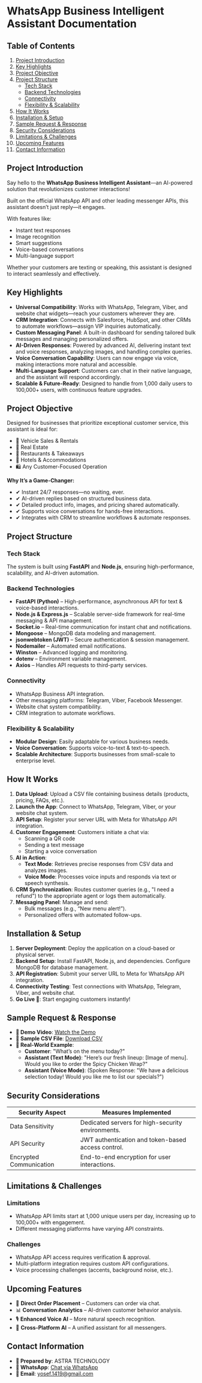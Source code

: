 # WhatsApp Business Intelligent Assistant Documentation

## Table of Contents
1. [Project Introduction](#project-introduction)
2. [Key Highlights](#key-highlights)
3. [Project Objective](#project-objective)
4. [Project Structure](#project-structure)
   - [Tech Stack](#tech-stack)
   - [Backend Technologies](#backend-technologies)
   - [Connectivity](#connectivity)
   - [Flexibility & Scalability](#flexibility--scalability)
5. [How It Works](#how-it-works)
6. [Installation & Setup](#installation--setup)
7. [Sample Request & Response](#sample-request--response)
8. [Security Considerations](#security-considerations)
9. [Limitations & Challenges](#limitations--challenges)
10. [Upcoming Features](#upcoming-features)
11. [Contact Information](#contact-information)

## Project Introduction
Say hello to the **WhatsApp Business Intelligent Assistant**—an AI-powered solution that revolutionizes customer interactions!

Built on the official WhatsApp API and other leading messenger APIs, this assistant doesn’t just reply—it engages.

With features like:
- Instant text responses
- Image recognition
- Smart suggestions
- Voice-based conversations
- Multi-language support

Whether your customers are texting or speaking, this assistant is designed to interact seamlessly and effectively.

## Key Highlights
- **Universal Compatibility**: Works with WhatsApp, Telegram, Viber, and website chat widgets—reach your customers wherever they are.
- **CRM Integration**: Connects with Salesforce, HubSpot, and other CRMs to automate workflows—assign VIP inquiries automatically.
- **Custom Messaging Panel**: A built-in dashboard for sending tailored bulk messages and managing personalized offers.
- **AI-Driven Responses**: Powered by advanced AI, delivering instant text and voice responses, analyzing images, and handling complex queries.
- **Voice Conversation Capability**: Users can now engage via voice, making interactions more natural and accessible.
- **Multi-Language Support**: Customers can chat in their native language, and the assistant will respond accordingly.
- **Scalable & Future-Ready**: Designed to handle from 1,000 daily users to 100,000+ users, with continuous feature upgrades.

## Project Objective
Designed for businesses that prioritize exceptional customer service, this assistant is ideal for:
- 🚗 Vehicle Sales & Rentals
- 🏢 Real Estate
- 🍔 Restaurants & Takeaways
- 🏨 Hotels & Accommodations
- 🛍 Any Customer-Focused Operation

**Why It’s a Game-Changer:**
- ✔ Instant 24/7 responses—no waiting, ever.
- ✔ AI-driven replies based on structured business data.
- ✔ Detailed product info, images, and pricing shared automatically.
- ✔ Supports voice conversations for hands-free interactions.
- ✔ Integrates with CRM to streamline workflows & automate responses.

## Project Structure
### Tech Stack
The system is built using **FastAPI** and **Node.js**, ensuring high-performance, scalability, and AI-driven automation.

### Backend Technologies
- **FastAPI (Python)** – High-performance, asynchronous API for text & voice-based interactions.
- **Node.js & Express.js** – Scalable server-side framework for real-time messaging & API management.
- **Socket.io** – Real-time communication for instant chat and notifications.
- **Mongoose** – MongoDB data modeling and management.
- **jsonwebtoken (JWT)** – Secure authentication & session management.
- **Nodemailer** – Automated email notifications.
- **Winston** – Advanced logging and monitoring.
- **dotenv** – Environment variable management.
- **Axios** – Handles API requests to third-party services.

### Connectivity
- WhatsApp Business API integration.
- Other messaging platforms: Telegram, Viber, Facebook Messenger.
- Website chat system compatibility.
- CRM integration to automate workflows.

### Flexibility & Scalability
- **Modular Design**: Easily adaptable for various business needs.
- **Voice Conversation**: Supports voice-to-text & text-to-speech.
- **Scalable Architecture**: Supports businesses from small-scale to enterprise level.

## How It Works
1. **Data Upload**: Upload a CSV file containing business details (products, pricing, FAQs, etc.).
2. **Launch the App**: Connect to WhatsApp, Telegram, Viber, or your website chat system.
3. **API Setup**: Register your server URL with Meta for WhatsApp API integration.
4. **Customer Engagement**: Customers initiate a chat via:
   - Scanning a QR code
   - Sending a text message
   - Starting a voice conversation
5. **AI in Action**:
   - **Text Mode**: Retrieves precise responses from CSV data and analyzes images.
   - **Voice Mode**: Processes voice inputs and responds via text or speech synthesis.
6. **CRM Synchronization**: Routes customer queries (e.g., "I need a refund") to the appropriate agent or logs them automatically.
7. **Messaging Panel**: Manage and send:
   - Bulk messages (e.g., “New menu alert!”).
   - Personalized offers with automated follow-ups.

## Installation & Setup
1. **Server Deployment**: Deploy the application on a cloud-based or physical server.
2. **Backend Setup**: Install FastAPI, Node.js, and dependencies. Configure MongoDB for database management.
3. **API Registration**: Submit your server URL to Meta for WhatsApp API integration.
4. **Connectivity Testing**: Test connections with WhatsApp, Telegram, Viber, and website chat.
5. **Go Live 🚀**: Start engaging customers instantly!

## Sample Request & Response
- **🎥 Demo Video**: [Watch the Demo](https://github.com/Astra1419/WhatsApp-Business-Intelligent-Assistant/blob/main/Example%20Video-URL.md)
- **📂 Sample CSV File**: [Download CSV](https://github.com/Astra1419/WhatsApp-Business-Intelligent-Assistant/blob/main/sample-data-cars.csv)
- **💬 Real-World Example**:
  - **Customer**: "What’s on the menu today?"
  - **Assistant (Text Mode)**: "Here’s our fresh lineup: [Image of menu]. Would you like to order the Spicy Chicken Wrap?"
  - **Assistant (Voice Mode)**: (Spoken Response: "We have a delicious selection today! Would you like me to list our specials?")

## Security Considerations
| **Security Aspect**         | **Measures Implemented**                          |
|-----------------------------|--------------------------------------------------|
| Data Sensitivity            | Dedicated servers for high-security environments. |
| API Security                | JWT authentication and token-based access control.|
| Encrypted Communication     | End-to-end encryption for user interactions.      |

## Limitations & Challenges
### Limitations
- WhatsApp API limits start at 1,000 unique users per day, increasing up to 100,000+ with engagement.
- Different messaging platforms have varying API constraints.

### Challenges
- WhatsApp API access requires verification & approval.
- Multi-platform integration requires custom API configurations.
- Voice processing challenges (accents, background noise, etc.).

## Upcoming Features
- 🚀 **Direct Order Placement** – Customers can order via chat.
- 📊 **Conversation Analytics** – AI-driven customer behavior analysis.
- 🎙️ **Enhanced Voice AI** – More natural speech recognition.
- 🔗 **Cross-Platform AI** – A unified assistant for all messengers.

## Contact Information
- **📌 Prepared by**: ASTRA TECHNOLOGY
- **📌 WhatsApp**: [Chat via WhatsApp](+96898975295)
- **📌 Email**: [yosef.1419@gmail.com](mailto:astrabusiness333@gmail.com)
